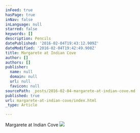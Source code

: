 ```yaml
---
inFeed: true
hasPage: true
inNav: false
inLanguage: null
starred: false
keywords: []
description: Pencils
datePublished: '2016-02-04T19:43:12.909Z'
dateModified: '2016-02-04T19:42:49.908Z'
title: Margarete at Indian Cove
author: []
authors: []
publisher:
  name: null
  domain: null
  url: null
  favicon: null
sourcePath: _posts/2016-02-04-margarete-at-indian-cove.md
published: true
url: margarete-at-indian-cove/index.html
_type: Article

---
```

Margarete at Indian Cove
![](https://the-grid-user-content.s3-us-west-2.amazonaws.com/362c8517-c37e-49e5-a340-bf845e832a9e.jpg)